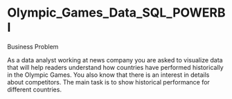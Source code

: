 # Olympic_Games_Data_SQL_POWERBI
Business Problem

As a data analyst working at news company you are asked to visualize data that will help readers understand how countries have performed historically in the Olympic Games.
You also know that there is an interest in details about competitors.
The main task is to show historical performance for different countries.
